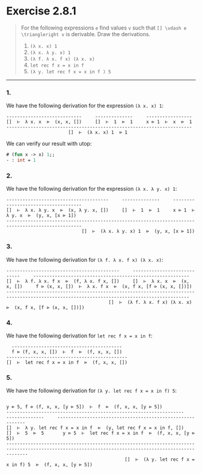 # Exercise 2.8.1

> For the following expressions `e` find values `v` such that `[] \vdash e \triangleright v` is derivable.
> Draw the derivations.  
> 1. `(λ x. x) 1`  
> 2. `(λ x. λ y. x) 1`  
> 3. `(λ f. λ x. f x) (λ x. x)`  
> 4. `let rec f x = x in f`  
> 5. `(λ y. let rec f x = x in f ) 5`

---



### 1.

We have the following derivation for the expression `(λ x. x) 1`:
```text
----------------------------     --------------     -----------------
[]  ⊢  λ x. x  ⊳  (x, x, [])     []  ⊢  1  ⊳  1     x ⊳ 1  ⊢  x  ⊳  1
---------------------------------------------------------------------
                       []  ⊢  (λ x. x) 1  ⊳ 1
```

We can verify our result with utop:
```ocaml
# (fun x -> x) 1;;
- : int = 1
```



### 2.

We have the following derivation for the expression `(λ x. λ y. x) 1`:
```text
--------------------------------------     --------------     ------------------------------------
[]  ⊢  λ x. λ y. x  ⊳  (x, λ y. x, [])     []  ⊢  1  ⊳  1     x ⊳ 1  ⊢  λ y. x  ⊳  (y, x, [x ⊳ 1])
--------------------------------------------------------------------------------------------------
                            []  ⊢  (λ x. λ y. x) 1  ⊳  (y, x, [x ⊳ 1])
```



### 3.

We have the following derivation for `(λ f. λ x. f x) (λ x. x)`:
```text
------------------------------------------     ----------------------------     ----------------------------------------------------------
[]  ⊢  λ f. λ x. f x  ⊳  (f, λ x. f x, [])     []  ⊢  λ x. x  ⊳  (x, x, [])     f ⊳ (x, x, [])  ⊢  λ x. f x  ⊳  (x, f x, [f ⊳ (x, x, [])])
------------------------------------------------------------------------------------------------------------------------------------------
                                      []  ⊢  (λ f. λ x. f x) (λ x. x)  ⊳  (x, f x, [f ⊳ (x, x, [])])
```



### 4.

We have the following derivation for `let rec f x = x in f`:
```text
  -----------------------------------------
  f ⊳ (f, x, x, [])  ⊢  f  ⊳  (f, x, x, [])
---------------------------------------------
[]  ⊢  let rec f x = x in f  ⊳  (f, x, x, [])
```


### 5.

We have the following derivation for `(λ y. let rec f x = x in f) 5`:
```text
                                                                                          y ⊳ 5, f ⊳ (f, x, x, [y ⊳ 5])  ⊢  f  ⊳  (f, x, x, [y ⊳ 5])
------------------------------------------------------------------     --------------     ----------------------------------------------------------
[]  ⊢  λ y. let rec f x = x in f  ⊳  (y, let rec f x = x in f, [])     []  ⊢  5  ⊳  5       y ⊳ 5  ⊢  let rec f x = x in f  ⊳  (f, x, x, [y ⊳ 5])
----------------------------------------------------------------------------------------------------------------------------------------------------
                                            []  ⊢  (λ y. let rec f x = x in f) 5  ⊳  (f, x, x, [y ⊳ 5])
```
